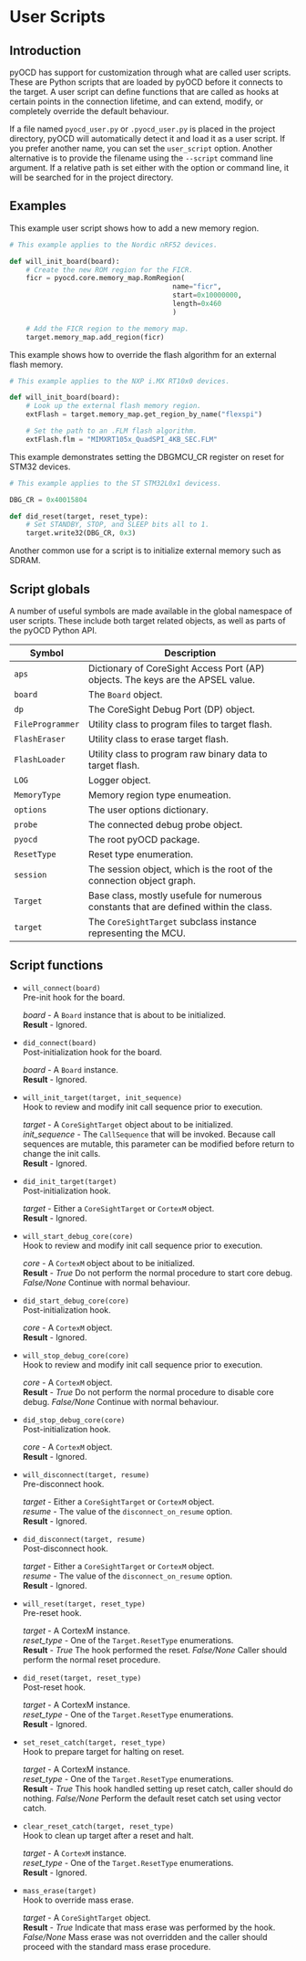 User Scripts
============

## Introduction

pyOCD has support for customization through what are called user scripts. These are Python scripts
that are loaded by pyOCD before it connects to the target. A user script can define functions that
are called as hooks at certain points in the connection lifetime, and can extend, modify, or
completely override the default behaviour.

If a file named `pyocd_user.py` or `.pyocd_user.py` is placed in the project directory, pyOCD will
automatically detect it and load it as a user script. If you prefer another name, you can set the
`user_script` option. Another alternative is to provide the filename using the `--script` command
line argument. If a relative path is set either with the option or command line, it will be searched
for in the project directory.


## Examples

This example user script shows how to add a new memory region.

```py
# This example applies to the Nordic nRF52 devices.

def will_init_board(board):
    # Create the new ROM region for the FICR.
    ficr = pyocd.core.memory_map.RomRegion(
                                        name="ficr",
                                        start=0x10000000,
                                        length=0x460
                                        )

    # Add the FICR region to the memory map.
    target.memory_map.add_region(ficr)
```

This example shows how to override the flash algorithm for an external flash memory.

```py
# This example applies to the NXP i.MX RT10x0 devices.

def will_init_board(board):
    # Look up the external flash memory region.
    extFlash = target.memory_map.get_region_by_name("flexspi")

    # Set the path to an .FLM flash algorithm.
    extFlash.flm = "MIMXRT105x_QuadSPI_4KB_SEC.FLM"
```

This example demonstrates setting the DBGMCU_CR register on reset for STM32 devices.

```py
# This example applies to the ST STM32L0x1 devicess.

DBG_CR = 0x40015804

def did_reset(target, reset_type):
    # Set STANDBY, STOP, and SLEEP bits all to 1.
    target.write32(DBG_CR, 0x3)
```

Another common use for a script is to initialize external memory such as SDRAM.

## Script globals

A number of useful symbols are made available in the global namespace of user scripts. These include
both target related objects, as well as parts of the pyOCD Python API.

| Symbol | Description |
|--------|-------------|
| `aps` | Dictionary of CoreSight Access Port (AP) objects. The keys are the APSEL value. |
| `board` | The `Board` object. |
| `dp` | The CoreSight Debug Port (DP) object. |
| `FileProgrammer` | Utility class to program files to target flash. |
| `FlashEraser` | Utility class to erase target flash. |
| `FlashLoader` | Utility class to program raw binary data to target flash. |
| `LOG` | Logger object. |
| `MemoryType` | Memory region type enumeation. |
| `options` | The user options dictionary. |
| `probe` | The connected debug probe object. |
| `pyocd` | The root pyOCD package. |
| `ResetType` | Reset type enumeration. |
| `session` | The session object, which is the root of the connection object graph. |
| `Target` | Base class, mostly usefule for numerous constants that are defined within the class. |
| `target` | The `CoreSightTarget` subclass instance representing the MCU. |


## Script functions

- `will_connect(board)`<br/>
    Pre-init hook for the board.

    *board* - A `Board` instance that is about to be initialized.<br/>
    **Result** - Ignored.

- `did_connect(board)`<br/>
    Post-initialization hook for the board.

    *board* - A `Board` instance.<br/>
    **Result** - Ignored.

- `will_init_target(target, init_sequence)`<br/>
    Hook to review and modify init call sequence prior to execution.

    *target* - A `CoreSightTarget` object about to be initialized.<br/>
    *init_sequence* - The `CallSequence` that will be invoked. Because call sequences are
        mutable, this parameter can be modified before return to change the init calls.<br/>
    **Result** - Ignored.

- `did_init_target(target)`<br/>
    Post-initialization hook.

    *target* - Either a `CoreSightTarget` or `CortexM` object.<br/>
    **Result** - Ignored.

- `will_start_debug_core(core)`<br/>
    Hook to review and modify init call sequence prior to execution.

    *core* - A `CortexM` object about to be initialized.<br/>
    **Result** - *True* Do not perform the normal procedure to start core debug.
        *False/None* Continue with normal behaviour.

- `did_start_debug_core(core)`<br/>
    Post-initialization hook.

    *core* - A `CortexM` object.<br/>
    **Result** - Ignored.

- `will_stop_debug_core(core)`<br/>
    Hook to review and modify init call sequence prior to execution.

    *core* - A `CortexM` object.<br/>
    **Result** - *True* Do not perform the normal procedure to disable core debug.
        *False/None* Continue with normal behaviour.

- `did_stop_debug_core(core)`<br/>
    Post-initialization hook.

    *core* - A `CortexM` object.<br/>
    **Result** - Ignored.

- `will_disconnect(target, resume)`<br/>
    Pre-disconnect hook.

    *target* - Either a `CoreSightTarget` or `CortexM` object.<br/>
    *resume* - The value of the `disconnect_on_resume` option.<br/>
    **Result** - Ignored.

- `did_disconnect(target, resume)`<br/>
    Post-disconnect hook.

    *target* - Either a `CoreSightTarget` or `CortexM` object.<br/>
    *resume* - The value of the `disconnect_on_resume` option.<br/>
    **Result** - Ignored.

- `will_reset(target, reset_type)`<br/>
    Pre-reset hook.

    *target* - A CortexM instance.<br/>
    *reset_type* - One of the `Target.ResetType` enumerations.<br/>
    **Result** - *True* The hook performed the reset. *False/None* Caller should perform the normal
        reset procedure.

- `did_reset(target, reset_type)`<br/>
    Post-reset hook.

    *target* - A CortexM instance.<br/>
    *reset_type* - One of the `Target.ResetType` enumerations.<br/>
    **Result** - Ignored.

- `set_reset_catch(target, reset_type)`<br/>
    Hook to prepare target for halting on reset.

    *target* - A CortexM instance.<br/>
    *reset_type* - One of the `Target.ResetType` enumerations.<br/>
    **Result** - *True* This hook handled setting up reset catch, caller should do nothing.
                *False/None* Perform the default reset catch set using vector catch.

- `clear_reset_catch(target, reset_type)`<br/>
    Hook to clean up target after a reset and halt.

    *target* - A `CortexM` instance.<br/>
    *reset_type* - One of the `Target.ResetType` enumerations.<br/>
    **Result** - Ignored.

- `mass_erase(target)`<br/>
    Hook to override mass erase.

    *target* - A `CoreSightTarget` object.<br/>
    **Result** - *True* Indicate that mass erase was performed by the hook.
                *False/None* Mass erase was not overridden and the caller should proceed with the
                    standard mass erase procedure.

